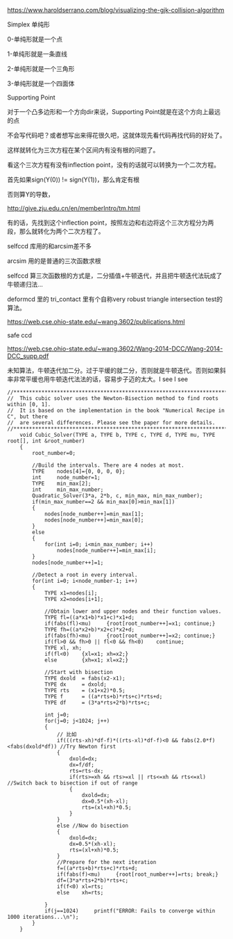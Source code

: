https://www.haroldserrano.com/blog/visualizing-the-gjk-collision-algorithm

Simplex 单纯形

0-单纯形就是一个点

1-单纯形就是一条直线

2-单纯形就是一个三角形

3-单纯形就是一个四面体

Supporting Point

对于一个凸多边形和一个方向dir来说，Supporting Point就是在这个方向上最远的点

不会写代码吧？或者想写出来得花很久吧，这就体现先看代码再找代码的好处了。

这样就转化为三次方程在某个区间内有没有根的问题了。



看这个三次方程有没有inflection point，没有的话就可以转换为一个二次方程。



首先如果sign(Y(0)) != sign(Y(1))，那么肯定有根

否则算Y的导数，

http://give.zju.edu.cn/en/memberIntro/tm.html

有的话，先找到这个inflection point，按照左边和右边将这个三次方程分为两段，那么就转化为两个二次方程了。

selfccd 库用的和arcsim差不多

arcsim 用的是普通的三次函数求根

selfccd 算三次函数根的方式是，二分插值+牛顿迭代，并且把牛顿迭代法玩成了牛顿递归法...

deformcd 里的 tri_contact 里有个自称very robust triangle intersection test的算法。



https://web.cse.ohio-state.edu/~wang.3602/publications.html

safe ccd

https://web.cse.ohio-state.edu/~wang.3602/Wang-2014-DCC/Wang-2014-DCC_supp.pdf

未知算法，牛顿迭代加二分。过于平缓的就二分，否则就是牛顿迭代。否则如果斜率非常平缓也用牛顿迭代法法的话，容易步子迈的太大。I see I see

```
//**************************************************************************************
//  This cubic solver uses the Newton-Bisection method to find roots within [0, 1].
//	It is based on the implementation in the book "Numerical Recipe in C", but there 
//	are several differences. Please see the paper for more details.
//**************************************************************************************
    void Cubic_Solver(TYPE a, TYPE b, TYPE c, TYPE d, TYPE mu, TYPE root[], int &root_number)
    {
        root_number=0;
        
		//Build the intervals. There are 4 nodes at most.
		TYPE    nodes[4]={0, 0, 0, 0};
        int     node_number=1;
        TYPE    min_max[2];
        int     min_max_number;
        Quadratic_Solver(3*a, 2*b, c, min_max, min_max_number);
        if(min_max_number==2 && min_max[0]>min_max[1])  
		{
			nodes[node_number++]=min_max[1];
			nodes[node_number++]=min_max[0];		
		}
		else
		{
			for(int i=0; i<min_max_number; i++)
				nodes[node_number++]=min_max[i];
		}
        nodes[node_number++]=1;
		        
        //Detect a root in every interval.
        for(int i=0; i<node_number-1; i++)
        {
            TYPE x1=nodes[i];
            TYPE x2=nodes[i+1];
			
			//Obtain lower and upper nodes and their function values.
            TYPE fl=((a*x1+b)*x1+c)*x1+d;
            if(fabs(fl)<mu)     {root[root_number++]=x1; continue;}
            TYPE fh=((a*x2+b)*x2+c)*x2+d;
            if(fabs(fh)<mu)     {root[root_number++]=x2; continue;}
            if(fl>0 && fh>0 || fl<0 && fh<0)    continue;			
			TYPE xl, xh;
            if(fl<0)    {xl=x1; xh=x2;}
            else        {xh=x1; xl=x2;}
			
			//Start with bisection
            TYPE dxold	= fabs(x2-x1);
            TYPE dx		= dxold;
			TYPE rts	= (x1+x2)*0.5;
			TYPE f		= ((a*rts+b)*rts+c)*rts+d;
            TYPE df		= (3*a*rts+2*b)*rts+c;
			
            int j=0;
            for(j=0; j<1024; j++)
            {
				// 比如
                if(((rts-xh)*df-f)*((rts-xl)*df-f)<0 && fabs(2.0*f)<fabs(dxold*df))	//Try Newton first
                {					
                    dxold=dx;
                    dx=f/df;
                    rts=rts-dx;
                    if(rts>=xh && rts>=xl || rts<=xh && rts<=xl) //Switch back to bisection if out of range 	
                    {
                        dxold=dx;
                        dx=0.5*(xh-xl);
                        rts=(xl+xh)*0.5;
                    }
                }
				else //Now do bisection
                {
                    dxold=dx;
                    dx=0.5*(xh-xl);
                    rts=(xl+xh)*0.5;                    
                }
                //Prepare for the next iteration
                f=((a*rts+b)*rts+c)*rts+d;
                if(fabs(f)<mu)     {root[root_number++]=rts; break;}
				df=(3*a*rts+2*b)*rts+c;
                if(f<0) xl=rts;
                else    xh=rts;

            }
            if(j==1024)     printf("ERROR: Fails to converge within 1000 iterations...\n");       
        }
    }
```

